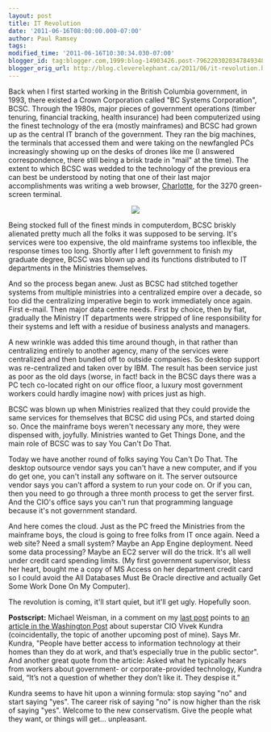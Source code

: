 ```yaml
---
layout: post
title: IT Revolution
date: '2011-06-16T08:00:00.000-07:00'
author: Paul Ramsey
tags: 
modified_time: '2011-06-16T10:30:34.030-07:00'
blogger_id: tag:blogger.com,1999:blog-14903426.post-7962203020347849348
blogger_orig_url: http://blog.cleverelephant.ca/2011/06/it-revolution.html
---
```


Back when I first started working in the British Columbia government, in 1993, there existed a Crown Corporation called "BC Systems Corporation", BCSC. Through the 1980s, major pieces of government operations (timber tenuring, financial tracking, health insurance) had been computerized using the finest technology of the era (mostly mainframes) and BCSC had grown up as the central IT branch of the government. They ran the big machines, the terminals that accessed them and were taking on the newfangled PCs increasingly showing up on the desks of drones like me (I answered correspondence, there still being a brisk trade in "mail" at the time).  The extent to which BCSC was wedded to the technology of the previous era can best be understood by noting that one of their last major accomplishments was writing a web browser, [Charlotte](http://edurealm.tripod.com/browsers.htm), for the 3270 green-screen terminal.

<center><img src="http://wahsegavalleyfarm.typepad.com/.a/6a00d83519315253ef0120a52932e6970c-400wi"></center>

Being stocked full of the finest minds in computerdom, BCSC briskly alienated pretty much all the folks it was supposed to be serving. It's services were too expensive, the old mainframe systems too inflexible, the response times too long. Shortly after I left government to finish my graduate degree, BCSC was blown up and its functions distributed to IT departments in the Ministries themselves.

And so the process began anew. Just as BCSC had stitched together systems from multiple ministries into a centralized empire over a decade, so too did the centralizing imperative begin to work immediately once again. First e-mail. Then major data centre needs. First by choice, then by fiat, gradually the Ministry IT departments were stripped of line responsibility for their systems and left with a residue of business analysts and managers.

A new wrinkle was added this time around though, in that rather than centralizing entirely to another agency, many of the services were centralized and then bundled off to outside companies. So desktop support was re-centralized and taken over by IBM. The result has been service just as poor as the old days (worse, in fact! back in the BCSC days there was a PC tech co-located right on our office floor, a luxury most government workers could hardly imagine now) with prices just as high.

BCSC was blown up when Ministries realized that they could provide the same services for themselves that BCSC did using PCs, and started doing so. Once the mainframe boys weren't necessary any more, they were dispensed with, joyfully. Ministries wanted to Get Things Done, and the main role of BCSC was to say You Can't Do That.

Today we have another round of folks saying You Can't Do That. The desktop outsource vendor says you can't have a new computer, and if you do get one, you can't install any software on it. The server outsource vendor says you can't afford a system to run your code on. Or if you can, then you need to go through a three month process to get the server first. And the CIO's office says you can't run that programming language because it's not government standard.

And here comes the cloud. Just as the PC freed the Ministries from the mainframe boys, the cloud is going to free folks from IT once again. Need a web site? Need a small system? Maybe an App Engine deployment. Need some data processing? Maybe an EC2 server will do the trick. It's all well under credit card spending limits. (My first government supervisor, bless her heart, bought me a copy of MS Access on her department credit card so I could avoid the All Databases Must Be Oracle directive and actually Get Some Work Done On My Computer).

The revolution is coming, it'll start quiet, but it'll get ugly. Hopefully soon.

**Postscript:** Michael Weisman, in a comment on my [last post](http://blog.cleverelephant.ca/2011/06/broken-enterprise-it.html) points to [an article in the Washington Post]() about superstar CIO Vivek Kundra (coincidentally, the topic of another upcoming post of mine). Says Mr. Kundra, "People have better access to information technology at their homes than they do at work, and that’s especially true in the public sector". And another great quote from the article: Asked what he typically hears from workers about gov­ernment- or corporate-provided technology, Kundra said, “It’s not a question of whether they don’t like it. They despise it.”

Kundra seems to have hit upon a winning formula: stop saying "no" and start saying "yes". The career risk of saying "no" is now higher than the risk of saying "yes".  Welcome to the new conservatism. Give the people what they want, or things will get... unpleasant.


